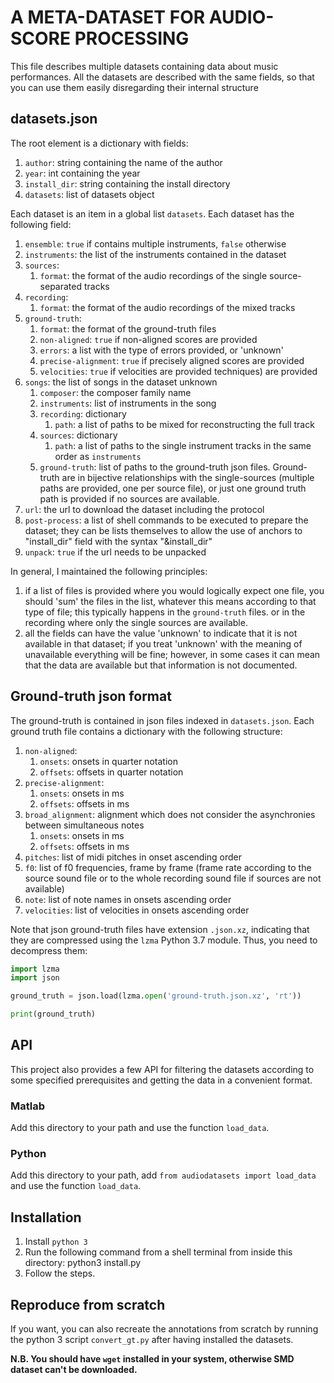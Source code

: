# A META-DATASET FOR AUDIO-SCORE PROCESSING

This file describes multiple datasets containing data about music
performances. All the datasets are described with the same fields, so that
you can use them easily disregarding their internal structure


## datasets.json
The root element is a dictionary with fields:
1. `author`: string containing the name of the author
2. `year`: int containing the year
3. `install_dir`: string containing the install directory
4. `datasets`: list of datasets object

Each dataset is an item in a global list `datasets`.
Each dataset has the following field:
1. `ensemble`: `true` if contains multiple instruments, `false` otherwise
2. `instruments`: the list of the instruments contained in the dataset
3. `sources`:
    1. `format`: the format of the audio recordings of the single
source-separated tracks
4. `recording`:
    1. `format`: the format of the audio recordings of the mixed tracks
5. `ground-truth`:
    1. `format`: the format of the ground-truth files
    2. `non-aligned`: `true` if non-aligned scores are provided
    3. `errors`: a list with the type of errors provided, or 'unknown'
    4. `precise-alignment`: `true` if precisely aligned scores are provided
    5. `velocities`: `true` if velocities are provided
techniques) are provided
6.  `songs`: the list of songs in the dataset unknown
    1. `composer`: the composer family name
    2. `instruments`: list of instruments in the song
    3. `recording`: dictionary
        1. `path`: a list of paths to be mixed for reconstructing the full track
    4. `sources`: dictionary
        1. `path`: a list of paths to the single instrument tracks in the same
order as `instruments`
    5. `ground-truth`: list of paths to the ground-truth json files. Ground-truth are in
bijective relationships with the single-sources (multiple paths are provided, one per
source file), or just one ground truth path is provided if no sources are available.
7.  `url`: the url to download the dataset including the protocol
8.  `post-process`: a list of shell commands to be executed to prepare the
dataset; they can be lists themselves to allow the use of anchors to "install_dir"
field with the syntax "&install_dir"
9.  `unpack`: `true` if the url needs to be unpacked


In general, I maintained the following principles:
1. if a list of files is provided where you would logically expect one file,
you should 'sum' the files in the list, whatever this means according to that
type of file; this typically happens in the `ground-truth` files. or in the recording
where only the single sources are available.
2. all the fields can have the value 'unknown' to indicate that it is not
available in that dataset; if you treat 'unknown' with the meaning of unavailable everything will be fine; however, in some cases it can mean that the data are available but that information is not documented.

## Ground-truth json format

The ground-truth is contained in json files indexed in `datasets.json`. Each ground truth
file contains a dictionary with the following structure:
1. `non-aligned`:
    1. `onsets`: onsets in quarter notation
    2. `offsets`: offsets in quarter notation
2. `precise-alignment`:
    1. `onsets`: onsets in ms
    2. `offsets`: offsets in ms
3. `broad_alignment`: alignment which does not consider the asynchronies between
simultaneous notes
    1. `onsets`: onsets in ms
    2. `offsets`: offsets in ms
4. `pitches`: list of midi pitches in onset ascending order
5. `f0`: list of f0 frequencies, frame by frame (frame rate according to the source sound
file or to the whole recording sound file if sources are not available)
6. `note`: list of note names in onsets ascending order
7. `velocities`: list of velocities in onsets ascending order

Note that json ground-truth files have extension `.json.xz`, indicating that they are
compressed using the `lzma` Python 3.7 module. Thus, you need to decompress them:

```python
import lzma
import json

ground_truth = json.load(lzma.open('ground-truth.json.xz', 'rt'))

print(ground_truth)
```

## API
This project also provides a few API for filtering the datasets according to some
specified prerequisites and getting the data in a convenient format.

### Matlab

Add this directory to your path and use the function `load_data`.

### Python

Add this directory to your path, add `from audiodatasets import load_data` and use the
function `load_data`.

## Installation
1. Install `python 3`
2. Run the following command from a shell terminal from inside this
directory: python3 install.py
3. Follow the steps.

## Reproduce from scratch
If you want, you can also recreate the annotations from scratch by running the python 3
script `convert_gt.py` after having installed the datasets.

**N.B. You should have `wget` installed in your system, otherwise SMD dataset
can't be downloaded.**


